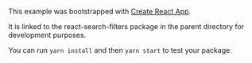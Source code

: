 This example was bootstrapped with [Create React App](https://github.com/facebook/create-react-app).

It is linked to the react-search-filters package in the parent directory for development purposes.

You can run `yarn install` and then `yarn start` to test your package.
